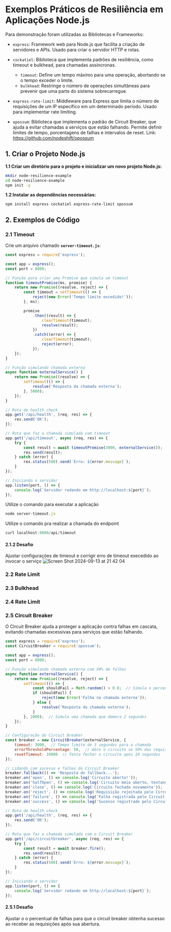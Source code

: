 # Exemplos Práticos de Resiliência em Aplicações Node.js
Para demonstração foram utilizadas as Bibliotecas e Frameworks:

- `express`: Framework web para Node.js que facilita a criação de servidores e APIs. Usado para criar o servidor HTTP e rotas.

- `cockatiel`: Biblioteca que implementa padrões de resiliência, como timeout e bulkhead, para chamadas assíncronas.
    - `timeout`: Define um tempo máximo para uma operação, abortando se o tempo exceder o limite.
    - `bulkhead`: Restringe o número de operações simultâneas para prevenir que uma parte do sistema sobrecarregue.
- `express-rate-limit`: Middleware para Express que limita o número de requisições de um IP específico em um determinado período. Usado para implementar rate limiting.

- `opossum`: Biblioteca que implementa o padrão de Circuit Breaker, que ajuda a evitar chamadas a serviços que estão falhando. Permite definir limites de tempo, porcentagens de falhas e intervalos de reset. Link: https://github.com/nodeshift/opossum


## 1. Criar o Projeto Node.js

**1.1 Criar um diretório para o projeto e inicializar um novo projeto Node.js:**

 ```sh
 mkdir node-resilience-example
 cd node-resilience-example
 npm init -y
```
**1.2 Instalar as dependências necessárias:**

```
npm install express cockatiel express-rate-limit opossum
```

## 2. Exemplos de Código

### 2.1 Timeout

Crie um arquivo chamado **`server-timeout.js`**:

```javascript
const express = require('express');

const app = express();
const port = 8080;

// Função para criar uma Promise que simula um timeout
function timeoutPromise(ms, promise) {
    return new Promise((resolve, reject) => {
        const timeout = setTimeout(() => {
            reject(new Error('Tempo limite excedido!'));
        }, ms);

        promise
            .then((result) => {
                clearTimeout(timeout);
                resolve(result);
            })
            .catch((error) => {
                clearTimeout(timeout);
                reject(error);
            });
    });
}

// Função simulando chamada externa
async function externalService() {
    return new Promise((resolve) => {
        setTimeout(() => {
            resolve('Resposta da chamada externa');
        }, 5000); 
    });
}

// Rota de health check
app.get('/api/health', (req, res) => {
    res.send('OK');
});

// Rota que faz a chamada simulada com timeout
app.get('/api/timeout', async (req, res) => {
    try {
        const result = await timeoutPromise(3000, externalService());
        res.send(result);
    } catch (error) {
        res.status(500).send(`Erro: ${error.message}`);
    }
});

// Iniciando o servidor
app.listen(port, () => {
    console.log(`Servidor rodando em http://localhost:${port}`);
});


```

Utilize o comando para executar a aplicação
```javascript
node server-timeout.js
```
 
Utilize o comando pra realizar a chamada do endpoint
```javascript
curl localhost:8080/api/timeout
```

#### 2.1.2 Desafio
Ajustar configurações de timeout e corrigir erro de timeout execedido ao invocar o serviço
![Screen Shot 2024-09-13 at 21 42 04](https://github.com/user-attachments/assets/a451d1a1-ef3f-4116-8ab0-246d6548b7a3)

### 2.2 Rate Limit

### 2.3 Bulkhead

### 2.4 Rate Limit

### 2.5 Circuit Breaker
O Circuit Breaker ajuda a proteger a aplicação contra falhas em cascata, evitando chamadas excessivas para serviços que estão falhando.

```javascript
const express = require('express');
const CircuitBreaker = require('opossum');

const app = express();
const port = 8080;

// Função simulando chamada externa com 50% de falhas
async function externalService() {
    return new Promise((resolve, reject) => {
        setTimeout(() => {
            const shouldFail = Math.random() > 0.8;  // Simula o percentual de falhas
            if (shouldFail) {
                reject(new Error('Falha na chamada externa'));
            } else {
                resolve('Resposta da chamada externa');
            }
        }, 2000);  // Simula uma chamada que demora 2 segundos
    });
}

// Configuração do Circuit Breaker
const breaker = new CircuitBreaker(externalService, {
    timeout: 3000,  // Tempo limite de 3 segundos para a chamada
    errorThresholdPercentage: 50,  // Abre o circuito se 50% das requisições falharem
    resetTimeout: 10000  // Tenta fechar o circuito após 10 segundos
});

// Lidando com sucesso e falhas do Circuit Breaker
breaker.fallback(() => 'Resposta do fallback...');
breaker.on('open', () => console.log('Circuito aberto!'));
breaker.on('halfOpen', () => console.log('Circuito meio aberto, testando...'));
breaker.on('close', () => console.log('Circuito fechado novamente'));
breaker.on('reject', () => console.log('Requisição rejeitada pelo Circuit Breaker'));
breaker.on('failure', () => console.log('Falha registrada pelo Circuit Breaker'));
breaker.on('success', () => console.log('Sucesso registrado pelo Circuit Breaker'));

// Rota de health check
app.get('/api/health', (req, res) => {
    res.send('OK');
});

// Rota que faz a chamada simulada com o Circuit Breaker
app.get('/api/circuitbreaker', async (req, res) => {
    try {
        const result = await breaker.fire();
        res.send(result);
    } catch (error) {
        res.status(500).send(`Erro: ${error.message}`);
    }
});

// Iniciando o servidor
app.listen(port, () => {
    console.log(`Servidor rodando em http://localhost:${port}`);
});

```
#### 2.5.1 Desafio
Ajustar o o percentual de falhas para que o circuit breaker obtenha sucesso ao receber as requisições após sua abertura.



